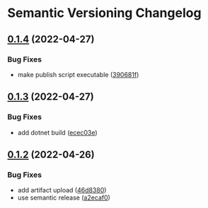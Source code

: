 # Semantic Versioning Changelog

## [0.1.4](https://github.com/el-bastard0/game-of-life/compare/v0.1.3...v0.1.4) (2022-04-27)


### Bug Fixes

* make publish script executable ([390681f](https://github.com/el-bastard0/game-of-life/commit/390681f19310c3379e5f703a922e6df9029dacf1))

## [0.1.3](https://github.com/el-bastard0/game-of-life/compare/v0.1.2...v0.1.3) (2022-04-27)


### Bug Fixes

* add dotnet build ([ecec03e](https://github.com/el-bastard0/game-of-life/commit/ecec03eebd04b619c2d30b147093b8bc2cf8bea9))

## [0.1.2](https://github.com/el-bastard0/game-of-life/compare/v0.1.1...v0.1.2) (2022-04-26)


### Bug Fixes

* add artifact upload ([46d8380](https://github.com/el-bastard0/game-of-life/commit/46d83800f79e9f98ee6e3c4ae2e21f658337dc51))
* use semantic release ([a2ecaf0](https://github.com/el-bastard0/game-of-life/commit/a2ecaf02b735377ccc1a499c5dc30656fd062d50))
